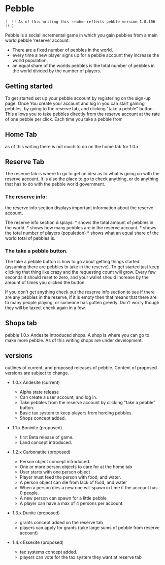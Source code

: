 # Pebble

    (  !! As of this writing this readme reflects pebble version 1.0.106 !! )

Pebble is a social incremental game in which you gain pebbles from a main world pebble 'reserve' account. 

   * There are a fixed number of pebbles in the world.
   * every time a new player signs up for a pebble account they increase the world population.
   * an equal share of the worlds pebbles is the total number of pebbles in the world divided by the number of players.

## Getting started

To get started set up your pebble account by registering on the sign-up page. Once You create your account and log in you can start gaining pebbles, by going to the reserve tab, and clicking "take a pebble" button. This allows you to take pebbles directly from the reserve account at the rate of one pebble per click. Each time you take a pebble from

## Home Tab

as of this writing there is not much to do on the home tab for 1.0.x

## Reserve Tab

The reserve tab is where to go to get an idea as to what is going on with the reserve account. It is also the place to go to check anything, or do anything that has to do with the pebble world government.

### The reserve info:

the reserve info section displays important information about the reserve account.

The reserve info section displays:
    * shows the total amount of pebbles in the world.
    * shows how many pebbles are in the reserve account.
    * shows the total number of players (population)
    * shows what an equal share of the world total of pebbles is.
    
### The take a pebble button.

The take a pebble button is how to go about getting things started (assuming there are pebbles to take in the reserve). To get started just keep clicking that thing like crazy and the requesting count will grow. Every few seconds it should reset to zero, and your wallet should increase by the amount of times you clicked the button. 

If you don't get anything check out the reserve info section to see if there are any pebbles in the reserve, if it is empty then that means that there are to many people playing, or someone has gotten greedy. Don't worry though they will be taxed, check again in a few.


## Shops tab

pebble 1.0.x Andesite introduced shops. A shop is where you can go to make more pebble. As of this writing shops are under development.

## versions

outlines of current, and proposed releases of pebble. Content of proposed versions are subject to change.

* 1.0.x Andesite (current)
    * Alpha state release
    * Can create a user account, and log in.
    * Take pebbles from the reserve account by clicking "take a pebble" button.
    * Basic tax system to keep players from hording pebbles.
    * Shops concept added.

* 1.1.x Boninite (proposed)
    * first Beta release of game.
    * Land concept introduced.
    
* 1.2.x Carbonatite (proposed)
    * Person object concept introduced.
    * One or more person objects to care for at the home tab
    * User starts with one person object
    * Player must feed the person with food, and water.
    * A person object can die from lack of food, and water
    * When a person dies a new one will spawn in time if the account has 0 people.
    * A new person can spawn for a little pebble
    * A player can have a max of 4 persons per account.
    
* 1.3.x Dunite (proposed)
    * grants concept added on the reserve tab
    * players can apply for grants (take large sums of pebble from reserve account)
    
* 1.4.x Essexite (proposed)
    * tax systems concept added.
    * players can vote for the tax system they want at reserve tab